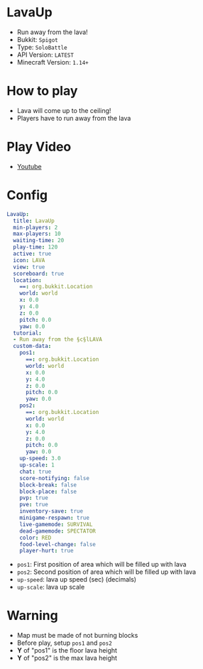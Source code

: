 # LavaUp
- Run away from the lava!
- Bukkit: `Spigot` 
- Type: `SoloBattle`
- API Version: `LATEST`
- Minecraft Version: `1.14+`



# How to play
- Lava will come up to the ceiling!
- Players have to run away from the lava




# Play Video
- [Youtube](https://youtu.be/ANY7zvUzv2w)



# Config
```yaml
LavaUp:
  title: LavaUp
  min-players: 2
  max-players: 10
  waiting-time: 20
  play-time: 120
  active: true
  icon: LAVA
  view: true
  scoreboard: true
  location:
    ==: org.bukkit.Location
    world: world
    x: 0.0
    y: 4.0
    z: 0.0
    pitch: 0.0
    yaw: 0.0
  tutorial:
  - Run away from the §c§lLAVA
  custom-data:
    pos1:
      ==: org.bukkit.Location
      world: world
      x: 0.0
      y: 4.0
      z: 0.0
      pitch: 0.0
      yaw: 0.0
    pos2:
      ==: org.bukkit.Location
      world: world
      x: 0.0
      y: 4.0
      z: 0.0
      pitch: 0.0
      yaw: 0.0
    up-speed: 3.0
    up-scale: 1
    chat: true
    score-notifying: false
    block-break: false
    block-place: false
    pvp: true
    pve: true
    inventory-save: true
    minigame-respawn: true
    live-gamemode: SURVIVAL
    dead-gamemode: SPECTATOR
    color: RED
    food-level-change: false
    player-hurt: true
```
- `pos1`: First position of area which will be filled up with lava
- `pos2`: Second position of area which will be filled up with lava
- `up-speed`: lava up speed (sec) (decimals)
- `up-scale`: lava up scale



# Warning
- Map must be made of not burning blocks
- Before play, setup `pos1` and `pos2`
- **Y** of "pos1" is the floor lava height
- **Y** of "pos2" is the max lava height